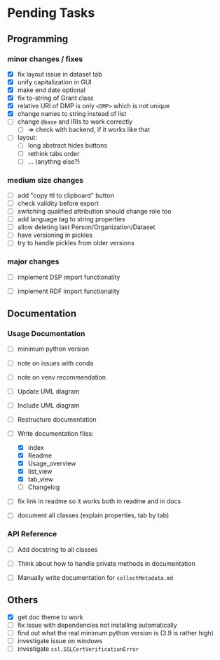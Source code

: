# Pending Tasks

## Programming

### minor changes / fixes

- [x] fix layout issue in dataset tab
- [x] unify capitalization in GUI
- [x] make end date optional
- [x] fix to-string of Grant class
- [x] relative URI of DMP is only `<DMP>` which is not unique
- [x] change names to string instead of list
- [ ] change `@base` and IRIs to work correctly
    - [ ] => check with backend, if it works like that
- [ ] layout:
    - [ ] long abstract hides buttons
    - [ ] rethink tabs order
    - [ ] ... (anythng else?)

### medium size changes

- [ ] add "copy ttl to clipboard" button
- [ ] check validity before export
- [ ] switching qualified attribution should change role too
- [ ] add language tag to string properties
- [ ] allow deleting last Person/Organization/Dataset
- [ ] have versioning in pickles
- [ ] try to handle pickles from older versions

### major changes

- [ ] implement DSP import functionality
- [ ] implement RDF import functionality


## Documentation

### Usage Documentation

- [ ] minimum python version
- [ ] note on issues with conda
- [ ] note on venv recommendation
- [ ] Update UML diagram
- [ ] Include UML diagram
- [ ] Restructure documentation
- [ ] Write documentation files:
    - [x] index
    - [x] Readme
    - [x] Usage_overview
    - [x] list_view
    - [x] tab_view
    - [ ] Changelog
- [ ] fix link in readme so it works both in readme and in docs
- [ ] document all classes (explain properties, tab by tab)


### API Reference

- [ ] Add docstring to all classes
- [ ] Think about how to handle private methods in documentation
- [ ] Manually write documentation for `collectMetadata.md`


## Others

- [x] get doc theme to work
- [ ] fix issue with dependencies not installing automatically
- [ ] find out what the real minimum python version is (3.9 is rather high)
- [ ] investigate issue on windows
- [ ] investigate `ssl.SSLCertVerificationError`
